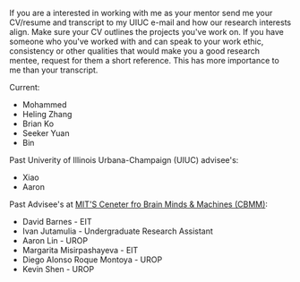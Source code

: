 If you are a interested in working with me as your mentor send me your CV/resume and transcript to my UIUC e-mail 
and how our research interests align. 
Make sure your CV outlines the projects you've work on.
If you have someone who you've worked with and can speak to your work ethic, consistency or other qualities that would make you
a good research mentee, request for them a short reference.
This has more importance to me than your transcript. 

Current:
- Mohammed
- Heling Zhang
- Brian Ko
- Seeker Yuan
- Bin

Past Univerity of Illinois Urbana-Champaign (UIUC) advisee's:
- Xiao
- Aaron

Past Advisee's at [MIT'S Ceneter fro Brain Minds & Machines (CBMM)](https://cbmm.mit.edu/about/people/miranda):

- David Barnes - EIT
- Ivan Jutamulia - Undergraduate Research Assistant
- Aaron Lin - UROP
- Margarita Misirpashayeva - EIT
- Diego Alonso Roque Montoya - UROP
- Kevin Shen - UROP
